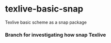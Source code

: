 # texlive-basic-snap
Texlive basic scheme as a snap package

### Branch for investigating how snap Texlive